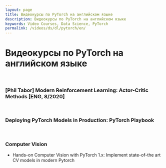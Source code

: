 ```yaml
---
layout: page
title: Видеокурсы по PyTorch на английском языке
description: Видеокурсы по PyTorch на английском языке
keywords: Video Courses, Data Science, PyTorch
permalink: /videos/ds/dl/pytorch/en/
---
```


# Видеокурсы по PyTorch на английском языке

<br/>

### [Phil Tabor] Modern Reinforcement Learning: Actor-Critic Methods [ENG, 8/2020]

<br/>

### Deploying PyTorch Models in Production: PyTorch Playbook

<br/>

### Computer Vision

- Hands-on Computer Vision with PyTorch 1.x: Implement state-of-the art CV models in modern Pytorch
